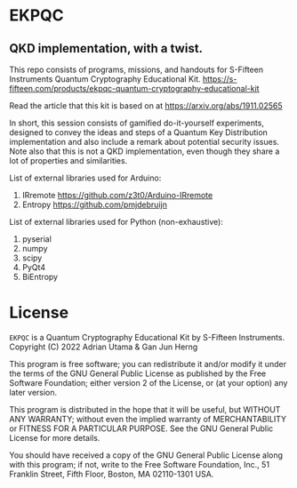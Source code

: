# EKPQC

## QKD implementation, with a twist.

This repo consists of programs, missions, and handouts for S-Fifteen Instruments Quantum Cryptography Educational Kit. https://s-fifteen.com/products/ekpqc-quantum-cryptography-educational-kit

Read the article that this kit is based on at https://arxiv.org/abs/1911.02565

In short, this session consists of gamified do-it-yourself experiments, designed to convey the ideas and steps of a Quantum Key Distribution implementation and also include a remark about potential security issues. Note also that this is not a QKD implementation, even though they share a lot of properties and similarities.

List of external libraries used for Arduino:
1. IRremote https://github.com/z3t0/Arduino-IRremote
2. Entropy https://github.com/pmjdebruijn

List of external libraries used for Python (non-exhaustive):
1. pyserial
2. numpy
3. scipy
4. PyQt4
5. BiEntropy

  # License

`EKPQC` is a Quantum Cryptography Educational Kit by S-Fifteen Instruments.  
Copyright (C) 2022  Adrian Utama & Gan Jun Herng

This program is free software; you can redistribute it and/or modify
it under the terms of the GNU General Public License as published by
the Free Software Foundation; either version 2 of the License, or
(at your option) any later version.

This program is distributed in the hope that it will be useful,
but WITHOUT ANY WARRANTY; without even the implied warranty of
MERCHANTABILITY or FITNESS FOR A PARTICULAR PURPOSE.  See the
GNU General Public License for more details.

You should have received a copy of the GNU General Public License along
with this program; if not, write to the Free Software Foundation, Inc.,
51 Franklin Street, Fifth Floor, Boston, MA 02110-1301 USA.
